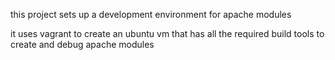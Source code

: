 this project sets up a development environment for apache modules

it uses vagrant to create an ubuntu vm that has all the required build tools to create and debug apache modules
